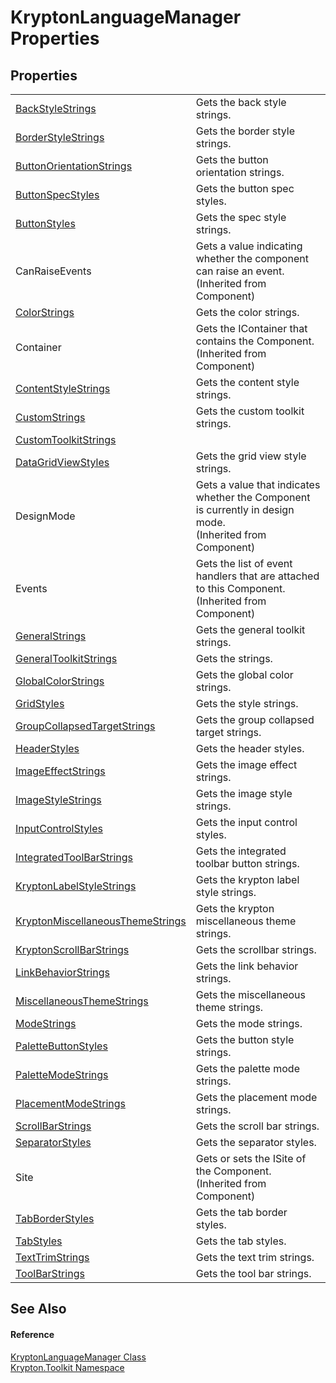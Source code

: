 # KryptonLanguageManager Properties




## Properties
<table>
<tr>
<td><a href="d06c28af-81c2-3b2c-45ec-e3fda56af50d.md">BackStyleStrings</a></td>
<td>Gets the back style strings.</td></tr>
<tr>
<td><a href="5251cebe-d588-face-1f4e-e28407cde5b8.md">BorderStyleStrings</a></td>
<td>Gets the border style strings.</td></tr>
<tr>
<td><a href="f8cca5a1-4054-167c-992c-f0dab3323b49.md">ButtonOrientationStrings</a></td>
<td>Gets the button orientation strings.</td></tr>
<tr>
<td><a href="4cdcc457-6a2f-64f3-583a-fd86008d9330.md">ButtonSpecStyles</a></td>
<td>Gets the button spec styles.</td></tr>
<tr>
<td><a href="8b950ae6-03df-6703-0dc4-b53b88d76cb4.md">ButtonStyles</a></td>
<td>Gets the spec style strings.</td></tr>
<tr>
<td>CanRaiseEvents</td>
<td>Gets a value indicating whether the component can raise an event.<br />(Inherited from Component)</td></tr>
<tr>
<td><a href="57c1173b-5e74-8cec-80a8-e084bc277dcc.md">ColorStrings</a></td>
<td>Gets the color strings.</td></tr>
<tr>
<td>Container</td>
<td>Gets the IContainer that contains the Component.<br />(Inherited from Component)</td></tr>
<tr>
<td><a href="76fded58-fc58-f93e-4451-7a3b5822f08b.md">ContentStyleStrings</a></td>
<td>Gets the content style strings.</td></tr>
<tr>
<td><a href="d23999b7-c241-5fac-3f2b-e7087c6a9ac4.md">CustomStrings</a></td>
<td>Gets the custom toolkit strings.</td></tr>
<tr>
<td><a href="6120be7c-77e7-d65d-d956-6f8039a234fe.md">CustomToolkitStrings</a></td>
<td> </td></tr>
<tr>
<td><a href="59a50f41-36b2-02b8-a1bd-7a6e024cecbb.md">DataGridViewStyles</a></td>
<td>Gets the grid view style strings.</td></tr>
<tr>
<td>DesignMode</td>
<td>Gets a value that indicates whether the Component is currently in design mode.<br />(Inherited from Component)</td></tr>
<tr>
<td>Events</td>
<td>Gets the list of event handlers that are attached to this Component.<br />(Inherited from Component)</td></tr>
<tr>
<td><a href="c98635dd-94cf-7fd4-065e-a5eeed2ebf70.md">GeneralStrings</a></td>
<td>Gets the general toolkit strings.</td></tr>
<tr>
<td><a href="2abd3c39-f407-e43b-d94e-6e6bd93d8494.md">GeneralToolkitStrings</a></td>
<td>Gets the strings.</td></tr>
<tr>
<td><a href="82dbbbee-fb9d-eae5-78b5-7b578fef5132.md">GlobalColorStrings</a></td>
<td>Gets the global color strings.</td></tr>
<tr>
<td><a href="bf9a882b-d2ab-0630-ced2-7850e1c6cba5.md">GridStyles</a></td>
<td>Gets the style strings.</td></tr>
<tr>
<td><a href="537dc90c-ae82-098c-7f0b-152e7fc859ba.md">GroupCollapsedTargetStrings</a></td>
<td>Gets the group collapsed target strings.</td></tr>
<tr>
<td><a href="34a51e96-d418-cee5-cea7-a760b1624b62.md">HeaderStyles</a></td>
<td>Gets the header styles.</td></tr>
<tr>
<td><a href="94d8b5e9-5959-235a-7435-30aa152738b0.md">ImageEffectStrings</a></td>
<td>Gets the image effect strings.</td></tr>
<tr>
<td><a href="358cc1fd-dc71-5bad-5805-f42cb1644847.md">ImageStyleStrings</a></td>
<td>Gets the image style strings.</td></tr>
<tr>
<td><a href="cec07212-c690-3270-6e90-81df36207421.md">InputControlStyles</a></td>
<td>Gets the input control styles.</td></tr>
<tr>
<td><a href="b496abd5-119c-2940-167f-4c04fc5c8b25.md">IntegratedToolBarStrings</a></td>
<td>Gets the integrated toolbar button strings.</td></tr>
<tr>
<td><a href="6622c928-fef7-94e8-c065-947c86966c34.md">KryptonLabelStyleStrings</a></td>
<td>Gets the krypton label style strings.</td></tr>
<tr>
<td><a href="2dcc593d-c159-0dc4-b4bc-191cf267d788.md">KryptonMiscellaneousThemeStrings</a></td>
<td>Gets the krypton miscellaneous theme strings.</td></tr>
<tr>
<td><a href="6271d92c-f5df-7ccc-994d-074cc489dbdc.md">KryptonScrollBarStrings</a></td>
<td>Gets the scrollbar strings.</td></tr>
<tr>
<td><a href="afe1dbd9-1d3b-8e87-e2b3-347150917799.md">LinkBehaviorStrings</a></td>
<td>Gets the link behavior strings.</td></tr>
<tr>
<td><a href="c4798c84-df31-cf6e-8cfa-6ee754ad3f10.md">MiscellaneousThemeStrings</a></td>
<td>Gets the miscellaneous theme strings.</td></tr>
<tr>
<td><a href="69e918f6-b2fc-c787-3737-bfc96933692f.md">ModeStrings</a></td>
<td>Gets the mode strings.</td></tr>
<tr>
<td><a href="7f9fc7dd-909e-8aae-55b9-528baf9a7cb1.md">PaletteButtonStyles</a></td>
<td>Gets the button style strings.</td></tr>
<tr>
<td><a href="1c825e58-fad8-39a2-2803-8f1dedc87756.md">PaletteModeStrings</a></td>
<td>Gets the palette mode strings.</td></tr>
<tr>
<td><a href="b8dd30c0-6f2e-96cd-ef1e-75b769e0a8e3.md">PlacementModeStrings</a></td>
<td>Gets the placement mode strings.</td></tr>
<tr>
<td><a href="b0be972e-6924-b524-5e9f-2f9367846adc.md">ScrollBarStrings</a></td>
<td>Gets the scroll bar strings.</td></tr>
<tr>
<td><a href="6a52e7a9-e8bb-c95c-5c95-6ce48ee00e25.md">SeparatorStyles</a></td>
<td>Gets the separator styles.</td></tr>
<tr>
<td>Site</td>
<td>Gets or sets the ISite of the Component.<br />(Inherited from Component)</td></tr>
<tr>
<td><a href="13bba798-8e27-8d50-9dab-f6dba83d9c0a.md">TabBorderStyles</a></td>
<td>Gets the tab border styles.</td></tr>
<tr>
<td><a href="d54e8f94-e349-d5f9-4e89-e53534f7ea96.md">TabStyles</a></td>
<td>Gets the tab styles.</td></tr>
<tr>
<td><a href="9671788f-e8ee-63a5-5077-084a5e56708a.md">TextTrimStrings</a></td>
<td>Gets the text trim strings.</td></tr>
<tr>
<td><a href="ab7fab9f-ab5a-27c7-cf08-e8531062c08c.md">ToolBarStrings</a></td>
<td>Gets the tool bar strings.</td></tr>
</table>

## See Also


#### Reference
<a href="dac09113-2984-9ef4-34e6-8be84cc38189.md">KryptonLanguageManager Class</a>  
<a href="79d2eac2-21f4-54ff-7552-b20c33c30600.md">Krypton.Toolkit Namespace</a>  
